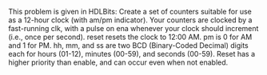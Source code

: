 This problem is given in HDLBits: Create a set of counters suitable for use as a 12-hour clock (with am/pm indicator). 
Your counters are clocked by a fast-running clk, with a pulse on ena whenever your clock should increment (i.e., once per second). reset resets the clock to 12:00 AM. 
pm is 0 for AM and 1 for PM. hh, mm, and ss are two  BCD (Binary-Coded Decimal) digits each for hours (01-12), minutes (00-59), and seconds (00-59). 
Reset has a higher priority than enable, and can occur even when not enabled.
